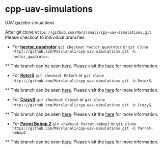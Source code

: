 # cpp-uav-simulations
UAV gazebo simualtions

After git clone `https://github.com/Marslanali/cpp-uav-simulations.git`. Please checkout to individual branches.

* For **<a href="https://github.com/Marslanali/cpp-uav-simulations/tree/hector_quadrotor">hector_quadrotor</a>** `git checkout hector_quadrotor` or `git clone https://github.com/Marslanali/cpp-uav-simulations.git -b hector_quadrotor`.

** This branch can be seen <a href="https://github.com/Marslanali/cpp-uav-simulations/tree/hector_quadrotor">here</a>. Please visit the <a href="https://github.com/Marslanali/cpp-uav-simulations/tree/Parrot-bebop2">here</a> for more information.

* For **<a href="https://github.com/Marslanali/cpp-uav-simulations/tree/hector_quadrotor">RotorS</a>** `git checkout RotorS` or `git clone https://github.com/Marslanali/cpp-uav-simulations.git -b RotorS`.

** This branch can be seen <a href="https://github.com/Marslanali/cpp-uav-simulations/tree/RotorS">here</a>. Please visit the <a href="https://github.com/Marslanali/cpp-uav-simulations/tree/Parrot-bebop2">here</a> for more information.

* For **<a href="https://github.com/Marslanali/cpp-uav-simulations/tree/hector_quadrotor">CrazyS</a>** `git checkout CrazyS` or `git clone https://github.com/Marslanali/cpp-uav-simulations.git -b CrazyS`.

** This branch can be seen <a href="https://github.com/Marslanali/cpp-uav-simulations/tree/hector_quadrotor">here</a>. Please visit the <a href="https://github.com/Marslanali/cpp-uav-simulations/tree/Parrot-bebop2">here</a> for more information.

* For **<a href="https://github.com/Marslanali/cpp-uav-simulations/tree/hector_quadrotor">Parrot Bebop 2</a>** `git checkout Parrot-bebop2` or `git clone https://github.com/Marslanali/cpp-uav-simulations.git -b Parrot-bebop2`

** This branch can be seen  <a href="https://github.com/Marslanali/cpp-uav-simulations/tree/Parrot-bebop2">here</a>. Please visit the <a href="https://github.com/Marslanali/cpp-uav-simulations/tree/Parrot-bebop2">here</a> for more information.


